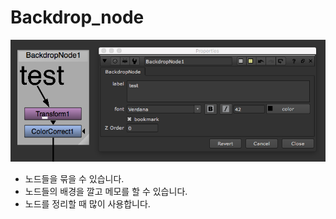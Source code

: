 # Backdrop\_node

![](../../.gitbook/assets/backdrop_node.png)

* 노드들을 묶을 수 있습니다.
* 노드들의 배경을 깔고 메모를 할 수 있습니다.
* 노드를 정리할 때 많이 사용합니다.

